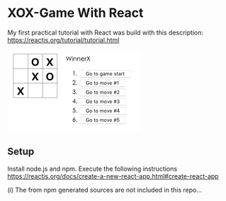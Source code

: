 # XOX-Game With React
My first practical tutorial with React was build with this description:
https://reactjs.org/tutorial/tutorial.html

![Screenshot of the xox game](xox-game-screenshot.png)

## Setup
Install node.js and npm. Execute the following instructions 
https://reactjs.org/docs/create-a-new-react-app.html#create-react-app

(i) The from npm generated sources are not included in this repo...